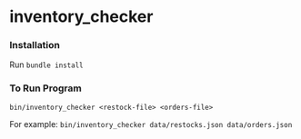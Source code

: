 # inventory_checker

### Installation
Run `bundle install`

### To Run Program
`bin/inventory_checker <restock-file> <orders-file>`

For example: `bin/inventory_checker data/restocks.json data/orders.json`
